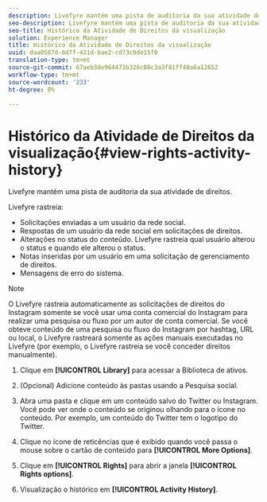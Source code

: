 ```yaml
---
description: Livefyre mantém uma pista de auditoria da sua atividade de direitos.
seo-description: Livefyre mantém uma pista de auditoria da sua atividade de direitos.
seo-title: Histórico da Atividade de Direitos da visualização
solution: Experience Manager
title: Histórico da Atividade de Direitos da visualização
uuid: daa0587d-8d7f-431d-bae2-cd73c0de15f0
translation-type: tm+mt
source-git-commit: 67aeb3de964473b326c88c3a3f81ff48a6a12652
workflow-type: tm+mt
source-wordcount: '233'
ht-degree: 0%

---
```



# Histórico da Atividade de Direitos da visualização{#view-rights-activity-history}

Livefyre mantém uma pista de auditoria da sua atividade de direitos.

Livefyre rastreia:

* Solicitações enviadas a um usuário da rede social.
* Respostas de um usuário da rede social em solicitações de direitos.
* Alterações no status do conteúdo. Livefyre rastreia qual usuário alterou o status e quando ele alterou o status.
* Notas inseridas por um usuário em uma solicitação de gerenciamento de direitos.
* Mensagens de erro do sistema.

>[!NOTE]
>
>O Livefyre rastreia automaticamente as solicitações de direitos do Instagram somente se você usar uma conta comercial do Instagram para realizar uma pesquisa ou fluxo por um autor de conta comercial. Se você obteve conteúdo de uma pesquisa ou fluxo do Instagram por hashtag, URL ou local, o Livefyre rastreará somente as ações manuais executadas no Livefyre (por exemplo, o Livefyre rastreia se você conceder direitos manualmente).

1. Clique em **[!UICONTROL Library]** para acessar a Biblioteca de ativos.
1. (Opcional) Adicione conteúdo às pastas usando a Pesquisa social.
1. Abra uma pasta e clique em um conteúdo salvo do Twitter ou Instagram. Você pode ver onde o conteúdo se originou olhando para o ícone no conteúdo. Por exemplo, um conteúdo do Twitter tem o logotipo do Twitter.
1. Clique no ícone de reticências que é exibido quando você passa o mouse sobre o cartão de conteúdo para **[!UICONTROL More Options]**.
1. Clique em **[!UICONTROL Rights]** para abrir a janela **[!UICONTROL Rights options]**.

1. Visualização o histórico em **[!UICONTROL Activity History]**.

